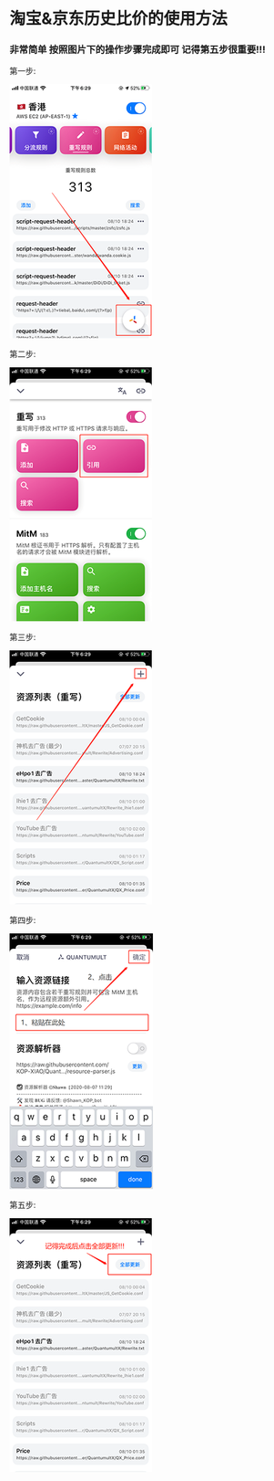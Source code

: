 # 淘宝&京东历史比价的使用方法

### 非常简单 按照图片下的操作步骤完成即可 记得第五步很重要!!!

第一步:

![image](https://raw.githubusercontent.com/chiupam/tutorial-image/master/QuantumultX/Rewrite_Remote_1.png)

第二步:

![image](https://raw.githubusercontent.com/chiupam/tutorial-image/master/QuantumultX/Rewrite_Remote_2.png)

第三步:

![image](https://raw.githubusercontent.com/chiupam/tutorial-image/master/QuantumultX/Rewrite_Remote_3.png)

第四步:

![image](https://raw.githubusercontent.com/chiupam/tutorial-image/master/QuantumultX/Rewrite_Remote_4.png)

第五步:

![image](https://raw.githubusercontent.com/chiupam/tutorial-image/master/QuantumultX/Rewrite_Remote_5.png)
